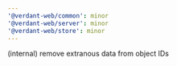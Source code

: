 ```yaml
---
'@verdant-web/common': minor
'@verdant-web/server': minor
'@verdant-web/store': minor
---
```


(internal) remove extranous data from object IDs
